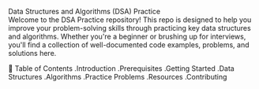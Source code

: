 Data Structures and Algorithms (DSA) Practice<br>
Welcome to the DSA Practice repository! This repo is designed to help you improve your problem-solving skills through practicing key data structures and algorithms. Whether you're a beginner or brushing up for interviews, you'll find a collection of well-documented code examples, problems, and solutions here.

📝 Table of Contents
.Introduction
.Prerequisites
.Getting Started
.Data Structures
.Algorithms
.Practice Problems
.Resources
.Contributing
